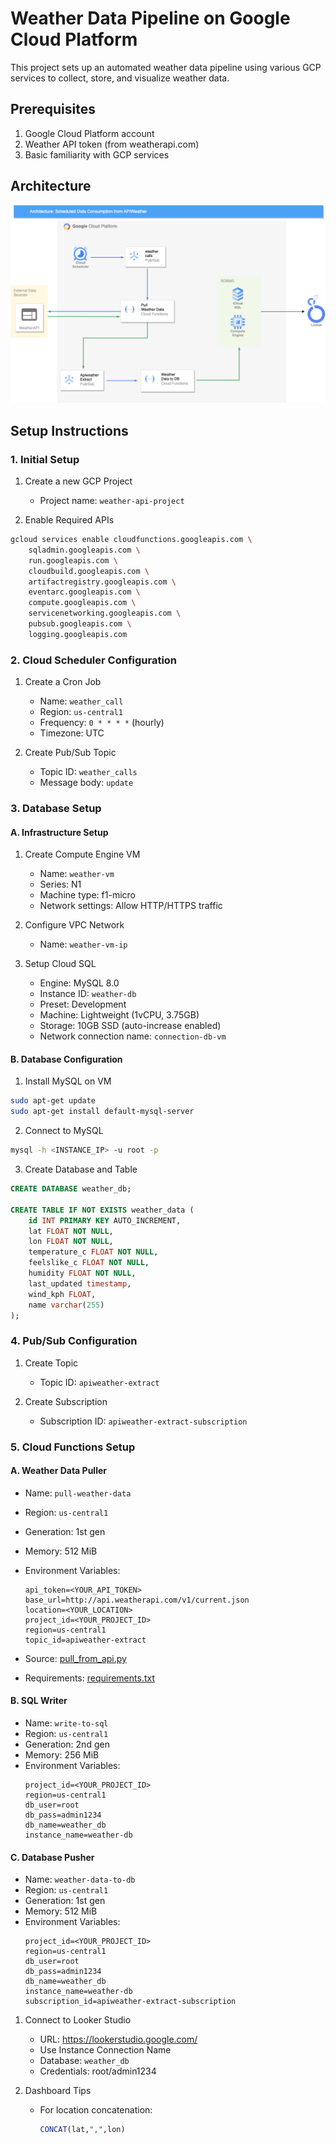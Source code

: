 # Weather Data Pipeline on Google Cloud Platform

This project sets up an automated weather data pipeline using various GCP services to collect, store, and visualize weather data.

## Prerequisites

1. Google Cloud Platform account
2. Weather API token (from weatherapi.com)
3. Basic familiarity with GCP services

## Architecture

![Architecture Diagram](/image/Architecture.png)

## Setup Instructions

### 1. Initial Setup

1. Create a new GCP Project

   - Project name: `weather-api-project`

2. Enable Required APIs

```bash
gcloud services enable cloudfunctions.googleapis.com \
    sqladmin.googleapis.com \
    run.googleapis.com \
    cloudbuild.googleapis.com \
    artifactregistry.googleapis.com \
    eventarc.googleapis.com \
    compute.googleapis.com \
    servicenetworking.googleapis.com \
    pubsub.googleapis.com \
    logging.googleapis.com
```

### 2. Cloud Scheduler Configuration

1. Create a Cron Job
   - Name: `weather_call`
   - Region: `us-central1`
   - Frequency: `0 * * * *` (hourly)
   - Timezone: UTC

2. Create Pub/Sub Topic
   - Topic ID: `weather_calls`
   - Message body: `update`

### 3. Database Setup

#### A. Infrastructure Setup

1. Create Compute Engine VM
   - Name: `weather-vm`
   - Series: N1
   - Machine type: f1-micro
   - Network settings: Allow HTTP/HTTPS traffic

2. Configure VPC Network
   - Name: `weather-vm-ip`

3. Setup Cloud SQL

   - Engine: MySQL 8.0
   - Instance ID: `weather-db`
   - Preset: Development
   - Machine: Lightweight (1vCPU, 3.75GB)
   - Storage: 10GB SSD (auto-increase enabled)
   - Network connection name: `connection-db-vm`

#### B. Database Configuration

1. Install MySQL on VM

```bash
sudo apt-get update
sudo apt-get install default-mysql-server
```

2. Connect to MySQL

```bash
mysql -h <INSTANCE_IP> -u root -p
```

3. Create Database and Table

```sql
CREATE DATABASE weather_db;

CREATE TABLE IF NOT EXISTS weather_data (
    id INT PRIMARY KEY AUTO_INCREMENT,
    lat FLOAT NOT NULL,
    lon FLOAT NOT NULL,
    temperature_c FLOAT NOT NULL,
    feelslike_c FLOAT NOT NULL,
    humidity FLOAT NOT NULL,
    last_updated timestamp,
    wind_kph FLOAT,
    name varchar(255)
);
```

### 4. Pub/Sub Configuration

1. Create Topic
   - Topic ID: `apiweather-extract`

2. Create Subscription
   - Subscription ID: `apiweather-extract-subscription`

### 5. Cloud Functions Setup

#### A. Weather Data Puller

- Name: `pull-weather-data`
- Region: `us-central1`
- Generation: 1st gen
- Memory: 512 MiB
- Environment Variables:

  ```
  api_token=<YOUR_API_TOKEN>
  base_url=http://api.weatherapi.com/v1/current.json
  location=<YOUR_LOCATION>
  project_id=<YOUR_PROJECT_ID>
  region=us-central1
  topic_id=apiweather-extract
  ```
- Source: [pull_from_api.py](https://github.com/team-data-science/course-gcp/blob/main/code/pull_from_api.py)
- Requirements: [requirements.txt](https://github.com/team-data-science/course-gcp/blob/main/code/pull-weather-data_requirements.txt)

#### B. SQL Writer

- Name: `write-to-sql`
- Region: `us-central1`
- Generation: 2nd gen
- Memory: 256 MiB
- Environment Variables:
  ```
  project_id=<YOUR_PROJECT_ID>
  region=us-central1
  db_user=root
  db_pass=admin1234
  db_name=weather_db
  instance_name=weather-db
  ```

#### C. Database Pusher

- Name: `weather-data-to-db`
- Region: `us-central1`
- Generation: 1st gen
- Memory: 512 MiB
- Environment Variables:
  ```
  project_id=<YOUR_PROJECT_ID>
  region=us-central1
  db_user=root
  db_pass=admin1234
  db_name=weather_db
  instance_name=weather-db
  subscription_id=apiweather-extract-subscription
  ```


1. Connect to Looker Studio
   - URL: https://lookerstudio.google.com/
   - Use Instance Connection Name
   - Database: `weather_db`
   - Credentials: root/admin1234

2. Dashboard Tips

   - For location concatenation:
     ```sql
     CONCAT(lat,",",lon)
     ```